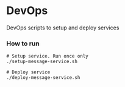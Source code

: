 # DevOps
DevOps scripts to setup and deploy services

### How to run

    # Setup service. Run once only
    ./setup-message-service.sh
    
    # Deploy service
    ./deploy-message-service.sh
